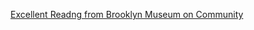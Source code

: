 [Excellent Readng from Brooklyn Museum on Community](http://www.brooklynmuseum.org/community/blogosphere/2014/04/04/social-change/)